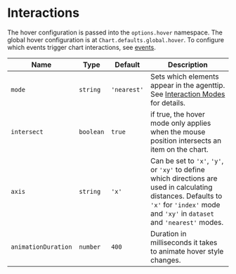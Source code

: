 # Interactions

The hover configuration is passed into the `options.hover` namespace. The global hover configuration is at `Chart.defaults.global.hover`. To configure which events trigger chart interactions, see [events](./events.md#events).

| Name | Type | Default | Description
| ---- | ---- | ------- | -----------
| `mode` | `string` | `'nearest'` | Sets which elements appear in the agenttip. See [Interaction Modes](./modes.md#interaction-modes) for details.
| `intersect` | `boolean` | `true` | if true, the hover mode only applies when the mouse position intersects an item on the chart.
| `axis` | `string` | `'x'` | Can be set to `'x'`, `'y'`, or `'xy'` to define which directions are used in calculating distances. Defaults to `'x'` for `'index'` mode and `'xy'` in `dataset` and `'nearest'` modes.
| `animationDuration` | `number` | `400` | Duration in milliseconds it takes to animate hover style changes.
